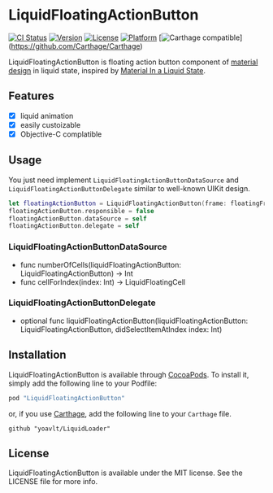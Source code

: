 # LiquidFloatingActionButton

[![CI Status](http://img.shields.io/travis/yoavlt/LiquidFloatingActionButton.svg?style=flat)](https://travis-ci.org/yoavlt/LiquidFloatingActionButton)
[![Version](https://img.shields.io/cocoapods/v/LiquidFloatingActionButton.svg?style=flat)](http://cocoapods.org/pods/LiquidFloatingActionButton)
[![License](https://img.shields.io/cocoapods/l/LiquidFloatingActionButton.svg?style=flat)](http://cocoapods.org/pods/LiquidFloatingActionButton)
[![Platform](https://img.shields.io/cocoapods/p/LiquidFloatingActionButton.svg?style=flat)](http://cocoapods.org/pods/LiquidFloatingActionButton)
[![Carthage compatible](https://img.shields.io/badge/Carthage-compatible-4BC51D.svg?style=flat)]
(https://github.com/Carthage/Carthage)

LiquidFloatingActionButton is floating action button component of [material design](https://www.google.com/design/spec/material-design/introduction.html) in liquid state, inspired by [Material In a Liquid State](http://www.materialup.com/posts/material-in-a-liquid-state).

## Features
- [x] liquid animation
- [x] easily custoizable
- [x] Objective-C complatible

## Usage

You just need implement `LiquidFloatingActionButtonDataSource` and `LiquidFloatingActionButtonDelegate` similar to well-known UIKit design.

```swift
let floatingActionButton = LiquidFloatingActionButton(frame: floatingFrame)
floatingActionButton.responsible = false
floatingActionButton.dataSource = self
floatingActionButton.delegate = self
```

### LiquidFloatingActionButtonDataSource
* func numberOfCells(liquidFloatingActionButton: LiquidFloatingActionButton) -> Int
* func cellForIndex(index: Int) -> LiquidFloatingCell

### LiquidFloatingActionButtonDelegate
* optional func liquidFloatingActionButton(liquidFloatingActionButton: LiquidFloatingActionButton, didSelectItemAtIndex index: Int)

## Installation

LiquidFloatingActionButton is available through [CocoaPods](http://cocoapods.org). To install
it, simply add the following line to your Podfile:

```ruby
pod "LiquidFloatingActionButton"
```
or, if you use [Carthage](https://github.com/Carthage/Carthage), add the following line to your `Carthage` file.

```
github "yoavlt/LiquidLoader"
```

## License

LiquidFloatingActionButton is available under the MIT license. See the LICENSE file for more info.
